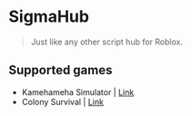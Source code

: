# SigmaHub
> Just like any other script hub for Roblox.

## Supported games
- Kamehameha Simulator | [Link](https://www.roblox.com/games/15154513235)
- Colony Survival | [Link](https://www.roblox.com/games/14888386963)
